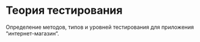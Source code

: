 # Теория тестирования

Определение методов, типов и уровней тестирования для приложения “интернет-магазин“.
[
](https://docs.google.com/spreadsheets/d/19I5XmNSIVXj4Kj8uKj2tEQY6L75dM8HDNemzTJo2fKM/edit?usp=sharing)
